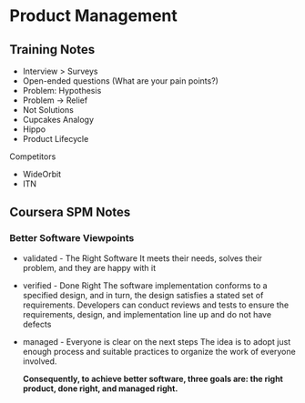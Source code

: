 # Product Management

## Training Notes

- Interview > Surveys
- Open-ended questions (What are your pain points?)
- Problem: Hypothesis
- Problem -> Relief
- Not Solutions
- Cupcakes Analogy
- Hippo
- Product Lifecycle


Competitors
- WideOrbit
- ITN

## Coursera SPM Notes

### Better Software Viewpoints 

- validated - The Right Software
  It meets their needs, solves their problem, and they are happy with it
- verified - Done Right
  The software implementation conforms to a specified design, and in turn, the design satisfies a stated set of requirements. Developers can conduct reviews and tests to ensure the requirements, design, and implementation line up and do not have defects
- managed - Everyone is clear on the next steps
  The idea is to adopt just enough process and suitable practices to organize the work of everyone involved.

  **Consequently, to achieve better software, three goals are: the right product, done right, and managed right.**
